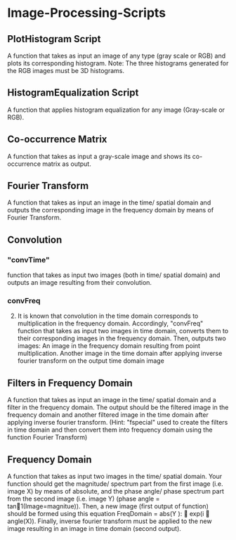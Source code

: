 # Image-Processing-Scripts

## PlotHistogram Script

A function that takes as input an image of any type (gray scale or RGB) and plots
its corresponding histogram. 
Note: The three histograms generated for the RGB images must be 3D histograms.


## HistogramEqualization Script

A function that applies histogram equalization for any image (Gray-scale or RGB).

## Co-occurrence Matrix

A function that takes as input a gray-scale image and shows its co-occurrence matrix as output.

## Fourier Transform
A function that takes as input an image in the time/ spatial domain and outputs the corresponding image in the frequency domain by means of Fourier Transform.

## Convolution

### "convTime" 
function that takes as input two images (both in time/ spatial domain) and outputs an image resulting from their convolution.
### convFreq
2. It is known that convolution in the time domain corresponds to multiplication in
the frequency domain. Accordingly, "convFreq" function that takes as input two images in time domain, converts them to their corresponding images in the frequency domain. Then, outputs two images: An image in the frequency domain resulting from point multiplication. Another image
in the time domain after applying inverse fourier transform on the output time
domain image
## Filters in Frequency Domain
A function that takes as input an image in the time/ spatial domain and a filter in the frequency domain. The output should be the filtered image in the frequency domain and another filtered image in the time domain after applying inverse fourier transform.
(Hint: "fspecial" used to create the filters in time domain and then convert them into frequency domain using the function Fourier Transform)

## Frequency Domain 
A function that takes as input two images in the time/ spatial domain. Your function should get the magnitude/ spectrum part from the first image (i.e. image X) by means of absolute, and the phase angle/ phase spectrum part from the second image (i.e. image Y) (phase angle = tan􀀀1(Image=magnitue)).
Then, a new image (first output of function) should be formed using this equation
FreqDomain = abs(Y ):  exp(i  angle(X)). Finally, inverse fourier transform must
be applied to the new image resulting in an image in time domain (second output).
